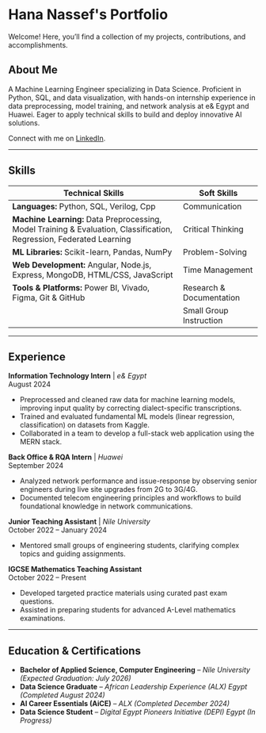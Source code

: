 # Hana Nassef's Portfolio

Welcome! Here, you’ll find a collection of my projects, contributions, and accomplishments. 

## About Me
A Machine Learning Engineer specializing in Data Science. Proficient in Python, SQL, and data visualization, with hands-on internship experience in data preprocessing, model training, and network analysis at e& Egypt and Huawei. Eager to apply technical skills to build and deploy innovative AI solutions.

Connect with me on [LinkedIn](https://www.linkedin.com/in/hana-nassef/).


---

## Skills

| **Technical Skills** | **Soft Skills** |
|----------------------|-----------------|
| **Languages:** Python, SQL, Verilog, Cpp | Communication |
| **Machine Learning:** Data Preprocessing, Model Training & Evaluation, Classification, Regression, Federated Learning | Critical Thinking |
| **ML Libraries:** Scikit-learn, Pandas, NumPy | Problem-Solving |
| **Web Development:** Angular, Node.js, Express, MongoDB, HTML/CSS, JavaScript | Time Management |
| **Tools & Platforms:** Power BI, Vivado, Figma, Git & GitHub | Research & Documentation |
|  | Small Group Instruction |

---


## Experience

**Information Technology Intern** | *e& Egypt*  
August 2024  
- Preprocessed and cleaned raw data for machine learning models, improving input quality by correcting dialect-specific transcriptions.
- Trained and evaluated fundamental ML models (linear regression, classification) on datasets from Kaggle.
- Collaborated in a team to develop a full-stack web application using the MERN stack.

**Back Office & RQA Intern** | *Huawei*  
September 2024  
- Analyzed network performance and issue-response by observing senior engineers during live site upgrades from 2G to 3G/4G.
- Documented telecom engineering principles and workflows to build foundational knowledge in network communications.

**Junior Teaching Assistant** | *Nile University*  
October 2022 – January 2024  
- Mentored small groups of engineering students, clarifying complex topics and guiding assignments.

**IGCSE Mathematics Teaching Assistant**  
October 2022 – Present  
- Developed targeted practice materials using curated past exam questions.
- Assisted in preparing students for advanced A-Level mathematics examinations.

---

## Education & Certifications

- **Bachelor of Applied Science, Computer Engineering** – *Nile University*  *(Expected Graduation: July 2026)*
- **Data Science Graduate** – *African Leadership Experience (ALX) Egypt* *(Completed August 2024)*
- **AI Career Essentials (AiCE)** – *ALX* *(Completed December 2024)*
- **Data Science Student** – *Digital Egypt Pioneers Initiative (DEPI) Egypt* *(In Progress)*
